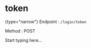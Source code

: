 # token

<include from="Snippets-AuthAPI.md" element-id="snippet-header" />

{type="narrow"}
Endpoint
: ```/login/token```

Method
: POST

Start typing here...